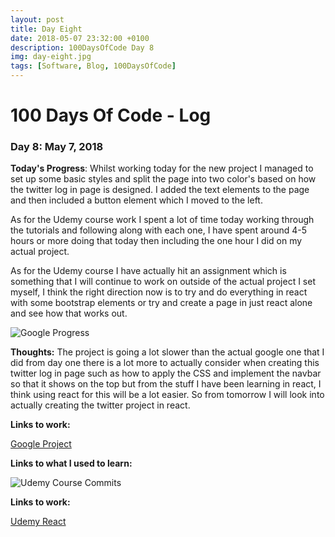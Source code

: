 ```yaml
---
layout: post
title: Day Eight
date: 2018-05-07 23:32:00 +0100
description: 100DaysOfCode Day 8
img: day-eight.jpg
tags: [Software, Blog, 100DaysOfCode]
---
```


# 100 Days Of Code - Log 

### Day 8: May 7, 2018

**Today's Progress**: Whilst working today for the new project I managed to set up some basic styles and split the page into two color's based on how the twitter log in page is designed. I added the text elements to the page and then included a button element which I moved to the left.

As for the Udemy course work I spent a lot of time today working through the tutorials and following along with each one, I have spent around 4-5 hours or more doing that today then including the one hour I did on my actual project.

As for the Udemy course I have actually hit an assignment which is something that I will continue to work on outside of the actual project I set myself, I think the right direction now is to try and do everything in react with some bootstrap elements or try and create a page in just react alone and see how that works out.

![Google Progress]({{site.baseurl}}/assets/img/GoogleDay6.png)

**Thoughts:** The project is going a lot slower than the actual google one that I did from day one there is a lot more to actually consider when creating this twitter log in page such as how to apply the CSS and implement the navbar so that it shows on the top but from the stuff I have been learning in react, I think using react for this will be a lot easier. So from tomorrow I will look into actually creating the twitter project in react.


**Links to work:** 

[Google Project](https://github.com/NathanScott85/google/)

**Links to what I used to learn:**

![Udemy Course Commits]({{site.baseurl}}/assets/img/UdemyCommits.png)

**Links to work:** 

[Udemy React](https://github.com/NathanScott85/react-complete-guide)
